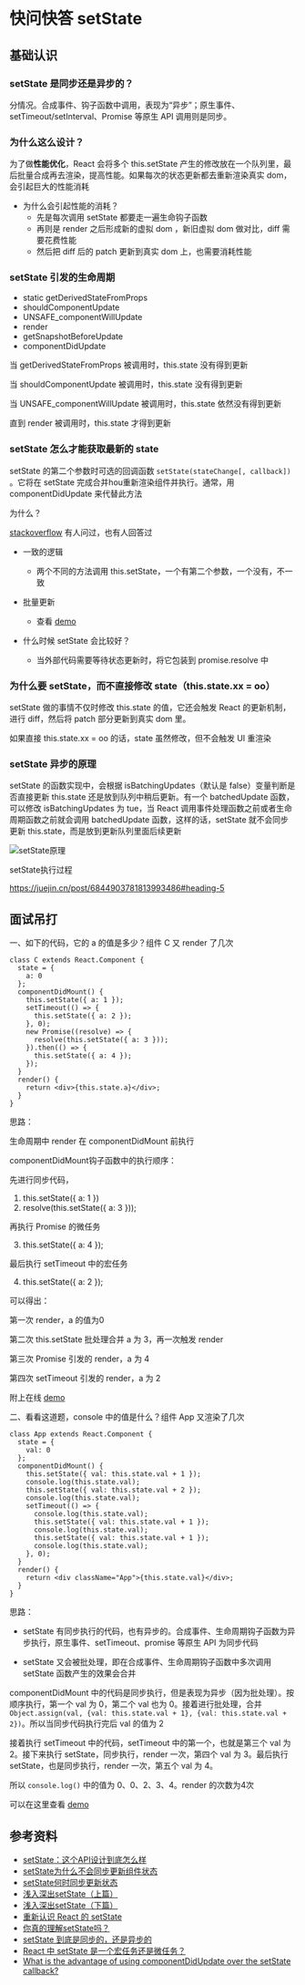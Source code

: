 # 快问快答 setState



## 基础认识

### setState 是同步还是异步的？

分情况。合成事件、钩子函数中调用，表现为“异步”；原生事件、setTimeout/setInterval、Promise 等原生 API 调用则是同步。

### 为什么这么设计？

为了做**性能优化**，React 会将多个 this.setState 产生的修改放在一个队列里，最后批量合成再去渲染，提高性能。如果每次的状态更新都去重新渲染真实 dom，会引起巨大的性能消耗

- 为什么会引起性能的消耗？
  - 先是每次调用 setState 都要走一遍生命钩子函数
  - 再则是 render 之后形成新的虚拟 dom ，新旧虚拟 dom 做对比，diff 需要花费性能
  - 然后把 diff 后的 patch 更新到真实 dom 上，也需要消耗性能

### setState 引发的生命周期

- static getDerivedStateFromProps
- shouldComponentUpdate
- UNSAFE_componentWillUpdate
- render
- getSnapshotBeforeUpdate
- componentDidUpdate

当 getDerivedStateFromProps 被调用时，this.state 没有得到更新

当 shouldComponentUpdate 被调用时，this.state 没有得到更新

当 UNSAFE_componentWillUpdate 被调用时，this.state 依然没有得到更新

直到 render 被调用时，this.state 才得到更新

### setState 怎么才能获取最新的 state

setState 的第二个参数时可选的回调函数 `setState(stateChange[, callback])` 。它将在 setState 完成合并hou重新渲染组件并执行。通常，用 componentDidUpdate 来代替此方法

为什么？

[stackoverflow](https://stackoverflow.com/questions/56501409/what-is-the-advantage-of-using-componentdidupdate-over-the-setstate-callback) 有人问过，也有人回答过

- 一致的逻辑
  - 两个不同的方法调用 this.setState，一个有第二个参数，一个没有，不一致

- 批量更新
  - 查看 [demo](https://codesandbox.io/s/blue-moon-mj5fz?file=/src/App.js)
- 什么时候 setState 会比较好？
  - 当外部代码需要等待状态更新时，将它包装到 promise.resolve 中

### 为什么要 setState，而不直接修改 state（this.state.xx = oo）

setState 做的事情不仅时修改 this.state 的值，它还会触发 React 的更新机制，进行 diff，然后将 patch 部分更新到真实 dom 里。

如果直接 this.state.xx = oo 的话，state 虽然修改，但不会触发 UI 重渲染

### setState 异步的原理

setState 的函数实现中，会根据 isBatchingUpdates（默认是 false）变量判断是否直接更新 this.state 还是放到队列中稍后更新。有一个 batchedUpdate 函数，可以修改 isBatchingUpdates 为 tue，当 React 调用事件处理函数之前或者生命周期函数之前就会调用 batchedUpdate 函数，这样的话，setState 就不会同步更新 this.state，而是放到更新队列里面后续更新

![setState原理](https://i.loli.net/2021/09/13/yJb7HlFMe5pAZkU.png)



setState执行过程

https://juejin.cn/post/6844903781813993486#heading-5



## 面试吊打

一、如下的代码，它的 a 的值是多少？组件 C 又 render 了几次

```react
class C extends React.Component {
  state = {
    a: 0
  };
  componentDidMount() {
    this.setState({ a: 1 });
    setTimeout(() => {
      this.setState({ a: 2 });
    }, 0);
    new Promise((resolve) => {
      resolve(this.setState({ a: 3 }));
    }).then(() => {
      this.setState({ a: 4 });
    });
  }
  render() {
    return <div>{this.state.a}</div>;
  }
}
```

思路：

生命周期中 render 在 componentDidMount 前执行

componentDidMount钩子函数中的执行顺序：

先进行同步代码， 

1. this.setState({ a: 1 })
2. resolve(this.setState({ a: 3 }));

再执行 Promise 的微任务

3. this.setState({ a: 4 });

最后执行 setTimeout 中的宏任务

4. this.setState({ a: 2 });

可以得出：

第一次 render，a 的值为0

第二次 this.setState 批处理合并 a 为 3，再一次触发 render

第三次 Promise 引发的 render，a 为 4

第四次 setTimeout  引发的 render，a 为 2

附上在线 [demo](https://codesandbox.io/s/exciting-brattain-1pi5m?file=/src/App.js)

二、看看这道题，console 中的值是什么？组件 App 又渲染了几次

```react
class App extends React.Component {
  state = {
    val: 0
  };
  componentDidMount() {
    this.setState({ val: this.state.val + 1 });
    console.log(this.state.val);
    this.setState({ val: this.state.val + 2 });
    console.log(this.state.val);
    setTimeout(() => {
      console.log(this.state.val);
      this.setState({ val: this.state.val + 1 });
      console.log(this.state.val);
      this.setState({ val: this.state.val + 1 });
      console.log(this.state.val);
    }, 0);
  }
  render() {
    return <div className="App">{this.state.val}</div>;
  }
}
```

思路：

- setState 有同步执行的代码，也有异步的。合成事件、生命周期钩子函数为异步执行，原生事件、setTimeout、promise 等原生 API 为同步代码

- setState 又会被批处理，即在合成事件、生命周期钩子函数中多次调用 setState 函数产生的效果会合并

componentDidMount 中的代码是同步执行，但是表现为异步（因为批处理）。按顺序执行，第一个 val 为 0，第二个 val 也为 0。接着进行批处理，合并 `Object.assign(val, {val: this.state.val + 1}, {val: this.state.val + 2})`。所以当同步代码执行完后 val 的值为 2

接着执行 setTimeout 中的代码，setTimeout 中的第一个，也就是第三个 val 为 2。接下来执行 setState，同步执行，render 一次，第四个 val 为 3。最后执行 setState，也是同步执行，render 一次，第五个 val 为 4。

所以 `console.log()` 中的值为 0、0、2、3、4。render 的次数为4次

可以在这里查看 [demo](https://codesandbox.io/s/setstate-216l6?file=/src/App.js)









## 参考资料

- [setState：这个API设计到底怎么样](https://zhuanlan.zhihu.com/p/25954470)
- [setState为什么不会同步更新组件状态](https://zhuanlan.zhihu.com/p/25990883)
- [setState何时同步更新状态](https://zhuanlan.zhihu.com/p/26069727)
- [浅入深出setState（上篇）](https://segmentfault.com/a/1190000015615057)
- [浅入深出setState（下篇）](https://segmentfault.com/a/1190000015821018)
- [重新认识 React 的 setState](https://keqingrong.cn/blog/2019-04-01-react-setstate)
- [你真的理解setState吗？](https://zhuanlan.zhihu.com/p/39512941)
- [setState 到底是同步的，还是异步的](https://mp.weixin.qq.com/s/my2Jx7pcbVYnaCWklAzKXA)
- [React 中 setState 是一个宏任务还是微任务？](https://segmentfault.com/a/1190000040445026)
- [What is the advantage of using componentDidUpdate over the setState callback?](https://stackoverflow.com/questions/56501409/what-is-the-advantage-of-using-componentdidupdate-over-the-setstate-callback)

